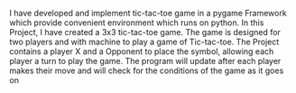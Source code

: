 
I have developed and implement tic-tac-toe game in a pygame Framework which provide convenient environment which runs on python. In this
Project, I have created a 3x3 tic-tac-toe game. The game is designed for two players and with machine to play a game of Tic-tac-toe. The
Project contains a player X and a Opponent to place the symbol, allowing each player a turn to play the game. The program will update after
each player makes their move and will check for the conditions of the game as it goes on


